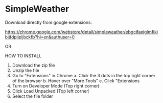 # SimpleWeather
Download directly from google extensions:

https://chrome.google.com/webstore/detail/simpleweather/ebgcifaeiglmfikibjjfdpiipljbckfb?hl=en&authuser=0

OR

HOW TO INSTALL

1. Download the zip file
2. Unzip the file
2. Go to "Extensions" in Chrome
  a. Click the 3 dots in the top right corner of the browser
  b. Hover over "More Tools"
  c. Click "Extensions
3. Turn on Developer Mode (Top right corner)
4. Click Load Unpacked (Top left corner)
5. Select the file folder
